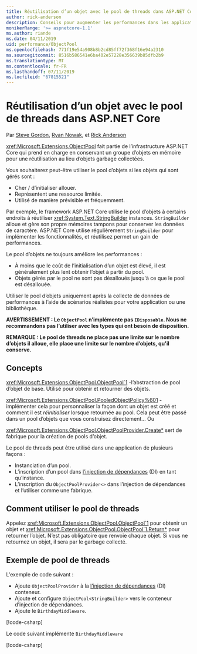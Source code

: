 ```yaml
---
title: Réutilisation d’un objet avec le pool de threads dans ASP.NET Core
author: rick-anderson
description: Conseils pour augmenter les performances dans les applications ASP.NET Core à l’aide du pool de threads.
monikerRange: '>= aspnetcore-1.1'
ms.author: riande
ms.date: 04/11/2019
uid: performance/ObjectPool
ms.openlocfilehash: 771f19e54a908b8b2cd85ff72f368f16e94a2310
ms.sourcegitcommit: 8516b586541e6ba402e57228e356639b85dfb2b9
ms.translationtype: MT
ms.contentlocale: fr-FR
ms.lasthandoff: 07/11/2019
ms.locfileid: "67815521"
---
```

# <a name="object-reuse-with-objectpool-in-aspnet-core"></a>Réutilisation d’un objet avec le pool de threads dans ASP.NET Core

Par [Steve Gordon](https://twitter.com/stevejgordon), [Ryan Nowak](https://github.com/rynowak), et [Rick Anderson](https://twitter.com/RickAndMSFT)

<xref:Microsoft.Extensions.ObjectPool> fait partie de l’infrastructure ASP.NET Core qui prend en charge en conservant un groupe d’objets en mémoire pour une réutilisation au lieu d’objets garbage collectées.

Vous souhaiterez peut-être utiliser le pool d’objets si les objets qui sont gérés sont :

- Cher / d’initialiser allouer.
- Représentent une ressource limitée.
- Utilisé de manière prévisible et fréquemment.

Par exemple, le framework ASP.NET Core utilise le pool d’objets à certains endroits à réutiliser <xref:System.Text.StringBuilder> instances. `StringBuilder` alloue et gère son propre mémoires tampons pour conserver les données de caractère. ASP.NET Core utilise régulièrement `StringBuilder` pour implémenter les fonctionnalités, et réutilisez permet un gain de performances.

Le pool d’objets ne toujours améliore les performances :

- À moins que le coût de l’initialisation d’un objet est élevé, il est généralement plus lent obtenir l’objet à partir du pool.
- Objets gérés par le pool ne sont pas désalloués jusqu'à ce que le pool est désallouée.

Utiliser le pool d’objets uniquement après la collecte de données de performances à l’aide de scénarios réalistes pour votre application ou une bibliothèque.

**AVERTISSEMENT : Le `ObjectPool` n’implémente pas `IDisposable`. Nous ne recommandons pas l’utiliser avec les types qui ont besoin de disposition.**

**REMARQUE : Le pool de threads ne place pas une limite sur le nombre d’objets il alloue, elle place une limite sur le nombre d’objets, qu'il conserve.**

## <a name="concepts"></a>Concepts

<xref:Microsoft.Extensions.ObjectPool.ObjectPool`1> -l’abstraction de pool d’objet de base. Utilisé pour obtenir et retourner des objets.

<xref:Microsoft.Extensions.ObjectPool.PooledObjectPolicy%601> -implémenter cela pour personnaliser la façon dont un objet est créé et comment il est *réinitialiser* lorsque retournée au pool. Cela peut être passé dans un pool d’objets que vous construisez directement... Ou

<xref:Microsoft.Extensions.ObjectPool.ObjectPoolProvider.Create*> sert de fabrique pour la création de pools d’objet.
<!-- REview, there is no ObjectPoolProvider<T> -->

Le pool de threads peut être utilisé dans une application de plusieurs façons :

* Instanciation d’un pool.
* L’inscription d’un pool dans [l’injection de dépendances](xref:fundamentals/dependency-injection) (DI) en tant qu’instance.
* L’inscription du `ObjectPoolProvider<>` dans l’injection de dépendances et l’utiliser comme une fabrique.

## <a name="how-to-use-objectpool"></a>Comment utiliser le pool de threads

Appelez <xref:Microsoft.Extensions.ObjectPool.ObjectPool`1> pour obtenir un objet et <xref:Microsoft.Extensions.ObjectPool.ObjectPool`1.Return*> pour retourner l’objet.  N’est pas obligatoire que renvoie chaque objet. Si vous ne retournez un objet, il sera par le garbage collecté.

## <a name="objectpool-sample"></a>Exemple de pool de threads

L'exemple de code suivant :

* Ajoute `ObjectPoolProvider` à la [l’injection de dépendances](xref:fundamentals/dependency-injection) (DI) conteneur.
* Ajoute et configure `ObjectPool<StringBuilder>` vers le conteneur d’injection de dépendances.
* Ajoute le `BirthdayMiddleware`.

[!code-csharp[](ObjectPool/ObjectPoolSample/Startup.cs?name=snippet)]

Le code suivant implémente `BirthdayMiddleware`

[!code-csharp[](ObjectPool/ObjectPoolSample/BirthdayMiddleware.cs?name=snippet)]
